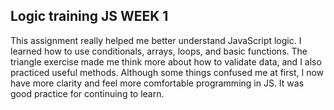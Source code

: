 ## Logic training JS WEEK 1

This assignment really helped me better understand JavaScript logic. I learned how to use conditionals, arrays, loops, and basic functions. The triangle exercise made me think more about how to validate data, and I also practiced useful methods. Although some things confused me at first, I now have more clarity and feel more comfortable programming in JS. It was good practice for continuing to learn.
